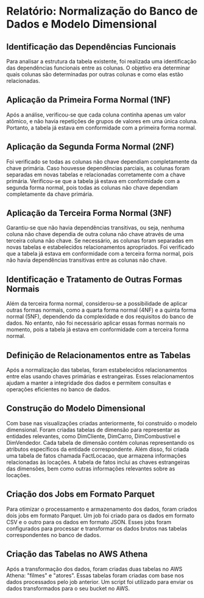 # Relatório: Normalização do Banco de Dados e Modelo Dimensional

## Identificação das Dependências Funcionais

Para analisar a estrutura da tabela existente, foi realizada uma identificação das dependências funcionais entre as colunas. O objetivo era determinar quais colunas são determinadas por outras colunas e como elas estão relacionadas.

## Aplicação da Primeira Forma Normal (1NF)

Após a análise, verificou-se que cada coluna continha apenas um valor atômico, e não havia repetições de grupos de valores em uma única coluna. Portanto, a tabela já estava em conformidade com a primeira forma normal.

## Aplicação da Segunda Forma Normal (2NF)

Foi verificado se todas as colunas não chave dependiam completamente da chave primária. Caso houvesse dependências parciais, as colunas foram separadas em novas tabelas e relacionadas corretamente com a chave primária. Verificou-se que a tabela já estava em conformidade com a segunda forma normal, pois todas as colunas não chave dependiam completamente da chave primária.

## Aplicação da Terceira Forma Normal (3NF)

Garantiu-se que não havia dependências transitivas, ou seja, nenhuma coluna não chave dependia de outra coluna não chave através de uma terceira coluna não chave. Se necessário, as colunas foram separadas em novas tabelas e estabelecidos relacionamentos apropriados. Foi verificado que a tabela já estava em conformidade com a terceira forma normal, pois não havia dependências transitivas entre as colunas não chave.

## Identificação e Tratamento de Outras Formas Normais

Além da terceira forma normal, considerou-se a possibilidade de aplicar outras formas normais, como a quarta forma normal (4NF) e a quinta forma normal (5NF), dependendo da complexidade e dos requisitos do banco de dados. No entanto, não foi necessário aplicar essas formas normais no momento, pois a tabela já estava em conformidade com a terceira forma normal.

## Definição de Relacionamentos entre as Tabelas

Após a normalização das tabelas, foram estabelecidos relacionamentos entre elas usando chaves primárias e estrangeiras. Esses relacionamentos ajudam a manter a integridade dos dados e permitem consultas e operações eficientes no banco de dados.

## Construção do Modelo Dimensional

Com base nas visualizações criadas anteriormente, foi construído o modelo dimensional. Foram criadas tabelas de dimensão para representar as entidades relevantes, como DimCliente, DimCarro, DimCombustivel e DimVendedor. Cada tabela de dimensão contém colunas representando os atributos específicos da entidade correspondente. Além disso, foi criada uma tabela de fatos chamada FactLocacao, que armazena informações relacionadas às locações. A tabela de fatos inclui as chaves estrangeiras das dimensões, bem como outras informações relevantes sobre as locações.

## Criação dos Jobs em Formato Parquet

Para otimizar o processamento e armazenamento dos dados, foram criados dois jobs em formato Parquet. Um job foi criado para os dados em formato CSV e o outro para os dados em formato JSON. Esses jobs foram configurados para processar e transformar os dados brutos nas tabelas correspondentes no banco de dados.

## Criação das Tabelas no AWS Athena

Após a transformação dos dados, foram criadas duas tabelas no AWS Athena: "filmes" e "atores". Essas tabelas foram criadas com base nos dados processados pelo job anterior. Um script foi utilizado para enviar os dados transformados para o seu bucket no AWS.

